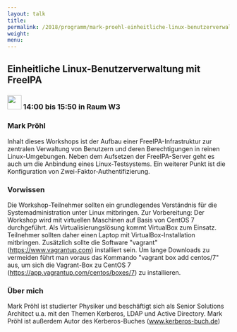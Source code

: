 ```yaml
---
layout: talk
title:
permalink: /2018/programm/mark-proehl-einheitliche-linux-benutzerverwaltung-mit-freeipa/
weight:
menu:
---
```

## Einheitliche Linux-Benutzerverwaltung mit FreeIPA

### <img height = "32" src="../../../images/workshop.svg"> 14:00 bis 15:50 in Raum W3

### Mark Pröhl

Inhalt dieses Workshops ist der Aufbau einer FreeIPA-Infrastruktur zur zentralen Verwaltung von Benutzern und deren Berechtigungen in reinen Linux-Umgebungen. Neben dem Aufsetzen der FreeIPA-Server geht es auch um die Anbindung eines Linux-Testsystems. Ein weiterer Punkt ist die Konfiguration von Zwei-Faktor-Authentifizierung.

### Vorwissen

Die Workshop-Teilnehmer sollten ein grundlegendes Verständnis für die Systemadministration unter Linux mitbringen.  Zur Vorbereitung: Der Workshop wird mit virtuellen Maschinen auf Basis von CentOS 7 durchgeführt. Als Virtualisierungslösung kommt VirtualBox zum Einsatz. Teilnehmer sollten daher einen Laptop mit VirtualBox-Installation mitbringen. Zusätzlich sollte die Software "vagrant" (https://www.vagrantup.com) installiert sein. Um lange Downloads zu vermeiden führt man voraus das Kommando "vagrant box add centos/7" aus, um sich die Vagrant-Box zu CentOS 7 (https://app.vagrantup.com/centos/boxes/7) zu installieren.

### Über mich

Mark Pröhl ist studierter Physiker und beschäftigt sich als Senior Solutions Architect u.a. mit den Themen Kerberos, LDAP und Active Directory.  Mark Pröhl ist außerdem Autor des Kerberos-Buches (www.kerberos-buch.de)

